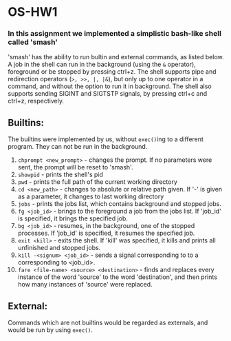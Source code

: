 # OS-HW1
### In this assignment we implemented a simplistic bash-like shell called 'smash'

'smash' has the ability to run bultin and external commands, as listed below.
A job in the shell can run in the background (using the `&` operator), foreground or be stopped by pressing ctrl+z.
The shell supports pipe and redirection operators (`>, >>, |, |&`),
but only up to one operator in a command, and without the option to run it in background.
The shell also supports sending SIGINT and SIGTSTP signals, by pressing ctrl+c and ctrl+z, respectively.

## Builtins:
The builtins were implemented by us, without `exec()`ing to a different program.
They can not be run in the background.
1. `chprompt <new_prompt>` - changes the prompt. If no parameters were sent, the prompt will be reset to 'smash'.
2. `showpid` - prints the shell's pid
3. `pwd` - prints the full path of the current working directory
4. `cd <new_path>` - changes to absolute or relative path given. If '-' is given as a parameter, it changes to last working directory
5. `jobs` - prints the jobs list, which contains background and stopped jobs.
6. `fg <job_id>` - brings to the foreground a job from the jobs list. If 'job_id' is specified, it brings the specified job.
7. `bg <job_id>` - resumes, in the background, one of the stopped processes. If 'job_id' is specified, it resumes the specified job.
8. `exit <kill>` - exits the shell. If 'kill' was specified, it kills and prints all unfinished and stopped jobs.
9. `kill -<signum> <job_id>` - sends a signal corresponding to <signum> to a corresponding to <job_id>.
10. `fare <file-name> <source> <destination>` - finds and replaces every instance of the word 'source' to the word 'destination',
and then prints how many instances of 'source' were replaced.

## External:
Commands which are not builtins would be regarded as externals, and would be run by using `exec()`.
